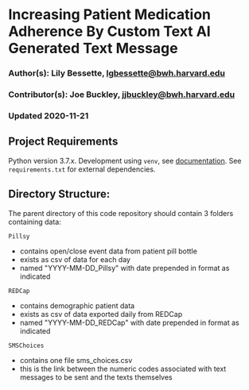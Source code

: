 # Increasing Patient Medication Adherence By Custom Text AI Generated Text Message
### Author(s): Lily Bessette, lgbessette@bwh.harvard.edu
### Contributor(s): Joe Buckley, jjbuckley@bwh.harvard.edu
### Updated 2020-11-21

## Project Requirements

Python version 3.7.x. Development using `venv`, see [documentation](https://docs.python.org/3/library/venv.html).
See `requirements.txt` for external dependencies.


## Directory Structure:

The parent directory of this code repository should contain 3 folders containing data:

`Pillsy` 
- contains open/close event data from patient pill bottle
- exists as csv of data for each day
- named "YYYY-MM-DD_Pillsy" with date prepended in format as indicated

`REDCap`
- contains demographic patient data
- exists as csv of data exported daily from REDCap
- named "YYYY-MM-DD_REDCap" with date prepended in format as indicated

`SMSChoices`
- contains one file sms_choices.csv
- this is the link between the numeric codes associated with text messages to be sent and the texts themselves

